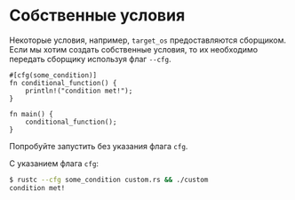# Собственные условия

Некоторые условия, например, `target_os` предоставляются сборщиком.
Если мы хотим создать собственные условия, 
то их необходимо передать сборщику используя флаг `--cfg`.

```rust,editable,ignore,mdbook-runnable
#[cfg(some_condition)]
fn conditional_function() {
    println!("condition met!");
}

fn main() {
    conditional_function();
}
```

Попробуйте запустить без указания флага `cfg`.

С указанием флага `cfg`:

```bash
$ rustc --cfg some_condition custom.rs && ./custom
condition met!
```
